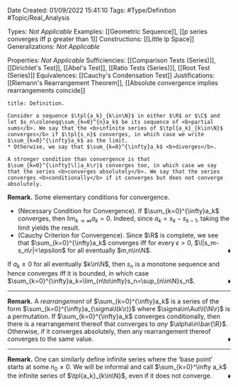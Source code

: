 <div class="topSpace"></div>

Date Created: 01/09/2022 15:41:10
Tags: #Type/Definition #Topic/Real_Analysis

Types: <i>Not Applicable</i>
Examples: [[Geometric Sequence]], [[p series converges iff p greater than 1]]
Constructions: [[Little lp Space]]
Generalizations: <i>Not Applicable</i>

Properties: <i>Not Applicable</i>
Sufficiencies: [[Comparison Tests (Series)]], [[Dirichlet's Test]], [[Abel's Test]], [[Ratio Tests (Series)]], [[Root Test (Series)]]
Equivalences: [[Cauchy's Condensation Test]]
Justifications: [[Riemann's Rearrangement Theorem]], [[Absolute convergence implies rearrangements coincide]]

``` ad-Definition
title: Definition.

Consider a sequence $\tpl{a_k}_{k\in\N}$ in either $\R$ or $\C$ and let $s_n\coloneqq\sum_{k=0}^{n}a_k$ be its sequence of <b>partial sums</b>. We say that the <b>infinite series of $\tpl{a_k}_{k\in\N}$ converges</b> if $\tpl{s_n}$ converges, in which case we write $\sum_{k=0}^{\infty}a_k$ as the limit.
* Otherwise, we say that $\sum_{k=0}^{\infty}a_k$ <b>diverges</b>.

A stronger condition than convergence is that $\sum_{k=0}^{\infty}\l|a_k\r|$ converges too, in which case we say that the series <b>converges absolutely</b>. We say that the series converges <b>conditionally</b> if it converges but does not converge absolutely.

```

<b>Remark.</b> Some elementary conditions for convergence.
* (Necessary Condition for Convergence). If $\sum_{k=0}^{\infty}a_k$ converges, then $\lim_{k\to\infty}a_k=0$. Indeed, since $a_k=s_k-s_{k-1}$, taking the limit yields the result.
* (Cauchy Criterion for Convergence). Since $\R$ is complete, we see that $\sum_{k=0}^{\infty}a_k$ converges iff for every $\epsilon>0$, $\l|s_m-s_n\r|<\epsilon$ for all eventually $m,n\in\N$.<span style="float:right;">$\blacklozenge$</span>

If $a_k\geq0$ for all eventually $k\in\N$, then $s_n$ is a monotone sequence and hence converges iff it is bounded, in which case $\sum_{k=0}^{\infty}a_k=\lim_{n\to\infty}s_n=\sup_{n\in\N}s_n$.<span style="float:right;">$\blacklozenge$</span>

---

<b>Remark.</b> A <i>rearrangement</i> of $\sum_{k=0}^{\infty}a_k$ is a series of the form $\sum_{k=0}^{\infty}a_{\sigma\l(k\r)}$ where $\sigma\in\Aut\l(\N\r)$ is a permutation. If $\sum_{k=0}^{\infty}a_k$ converges conditionally, then there is a rearrangement thereof that converges to <i>any</i> $\alpha\in\bar{\R}$. Otherwise, if it converges absolutely, then any rearrangement thereof converges to the same value.<span style="float:right;">$\blacklozenge$</span>

---

<b>Remark.</b> One can similarly define infinite series where the ‘base point’ starts at some $n_0\neq0$. We will be informal and call $\sum_{k=0}^\infty a_k$ the infinite series of $\tpl{a_k}_{k\in\N}$, even if it does not converge.<span style="float:right;">$\blacklozenge$</span>
